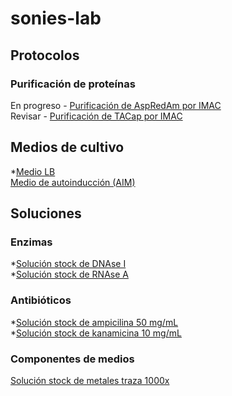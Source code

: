 # sonies-lab

## Protocolos

### Purificación de proteínas

En progreso - [Purificación de AspRedAm por IMAC](Protocols/p002.md)  
Revisar - [Purificación de TACap por IMAC](Protocols/p001.md)  

## Medios de cultivo

*[Medio LB](Media/m001.md)  
[Medio de autoinducción (AIM)](Media/m002.md)  

## Soluciones

### Enzimas

*[Solución stock de DNAse I](Solutions/s008.md)  
*[Solución stock de RNAse A](Solutions/s009.md)  

### Antibióticos

*[Solución stock de ampicilina 50 mg/mL](Solutions/s003.md)  
*[Solución stock de kanamicina 10 mg/mL](Solutions/s002.md)  

### Componentes de medios

[Solución stock de metales traza 1000x](Solutions/s001.md)  

